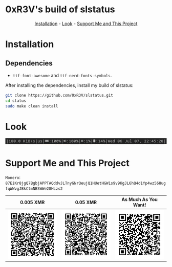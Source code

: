 # 0xR3V's build of slstatus

<div align="center">
    <a href="https://github.com/0xR3V/slstatus#Installation">Installation</a>
    -
    <a href="https://github.com/0xR3V/slstatus#Look">Look</a>
    -
    <a href="https://github.com/0xR3V/slstatus#support-me-and-this-project">Support Me and This Project</a>
</div>

# Installation

## Dependencies
- `ttf-font-awesome` and `ttf-nerd-fonts-symbols`.

After installing the dependencies, install my build of slstatus:

```sh
git clone https://github.com/0xR3V/slstatus.git
cd status
sudo make clean install
```

# Look
<div align="center">
<img src="https://raw.githubusercontent.com/0xR3V/screenshots/main/slstatus/example_01.png" alt="The Look of the slstatus bar">
</div>

# Support Me and This Project
`Monero`: `87EiKr8jgQ7BgbjAPPTAQddvJLTnyGNrQeujQ1HUetHGW1s9v9KgJL6hQ4d1Yp4wz568ugfqWWvgJBkCtmNBSWWe28HLzs2`


<div align="center">

| 0.005 XMR                                                                                                  | 0.05 XMR                                                                                                          | As Much As You Want!                                                                                                              |
| ---------------------------------------------------------------------------------------------------------- | ----------------------------------------------------------------------------------------------------------------- | --------------------------------------------------------------------------------------------------------------------------------- |
| <img src="https://raw.githubusercontent.com/0xR3V/screenshots/main/monero/0.005.png" alt="0.005 QR Code"> | <img title="" src="https://raw.githubusercontent.com/0xR3V/screenshots/main/monero/0.05.png" alt="0.05 QR Code"> | <img title="" src="https://raw.githubusercontent.com/0xR3V/screenshots/main/monero/AMAYW.png" alt="As Much As You Want QR Code"> |

</div>
